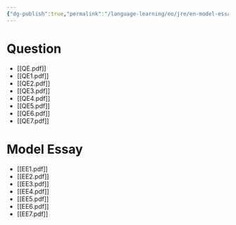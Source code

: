 ```yaml
---
{"dg-publish":true,"permalink":"/language-learning/eo/jre/en-model-essays/","dgPassFrontmatter":true}
---
```


# Question
- [[QE.pdf]]
- [[QE1.pdf]]
- [[QE2.pdf]]
- [[QE3.pdf]]
- [[QE4.pdf]]
- [[QE5.pdf]]
- [[QE6.pdf]]
- [[QE7.pdf]]
# Model Essay
- [[EE1.pdf]]
- [[EE2.pdf]]
- [[EE3.pdf]]
- [[EE4.pdf]]
- [[EE5.pdf]]
- [[EE6.pdf]]
- [[EE7.pdf]]
